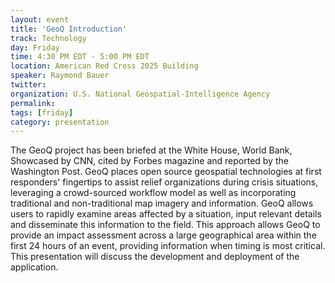 ```yaml
---
layout: event
title: 'GeoQ Introduction'
track: Technology
day: Friday
time: 4:30 PM EDT - 5:00 PM EDT
location: American Red Cross 2025 Building
speaker: Raymond Bauer
twitter: 
organization: U.S. National Geospatial-Intelligence Agency
permalink: 
tags: [friday]
category: presentation
---
```


The GeoQ project has been briefed at the White House, World Bank, Showcased by CNN, cited by Forbes magazine and reported by the Washington Post.  GeoQ places open source geospatial technologies at first responders' fingertips to assist relief organizations during crisis situations, leveraging a crowd-sourced workflow model as well as incorporating traditional and non-traditional map imagery and information. GeoQ allows users to rapidly examine areas affected by a situation, input relevant details and disseminate this information to the field. This approach allows GeoQ to provide an impact assessment across a large geographical area within the first 24 hours of an event, providing information when timing is most critical. This presentation will discuss the development and deployment of the application.